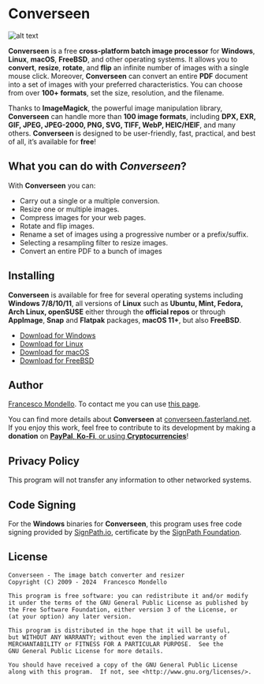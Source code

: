 # Converseen

![alt text](https://converseen.fasterland.net/images/appstream/converseen-appdata-1.png "Converseen on Kde")

**Converseen** is a free **cross-platform batch image processor** for **Windows**, **Linux**, **macOS**, **FreeBSD**, and other operating systems. It allows you to **convert**, **resize**, **rotate**, and **flip** an infinite number of images with a single mouse click. Moreover, **Converseen** can convert an entire **PDF** document into a set of images with your preferred characteristics. You can choose from over **100+ formats**, set the size, resolution, and the filename.

Thanks to **ImageMagick**, the powerful image manipulation library, **Converseen** can handle more than **100 image formats**, including **DPX, EXR, GIF, JPEG, JPEG-2000, PNG, SVG, TIFF, WebP, HEIC/HEIF**, and many others. **Converseen** is designed to be user-friendly, fast, practical, and best of all, it’s available for **free**!

## What you can do with *Converseen*?

With **Converseen** you can:
* Carry out a single or a multiple conversion.
* Resize one or multiple images.
* Compress images for your web pages.
* Rotate and flip images.
* Rename a set of images using a progressive number or a prefix/suffix.
* Selecting a resampling filter to resize images.
* Convert an entire PDF to a bunch of images

## Installing

**Converseen** is available for free for several operating systems including **Windows 7/8/10/11**, all versions of **Linux** such as **Ubuntu, Mint, Fedora, Arch Linux, openSUSE** either through the **official repos** or through **AppImage**, **Snap** and **Flatpak** packages, **macOS 11+**, but also **FreeBSD**.

* [Download for Windows](https://converseen.fasterland.net/download-for-windows/)
* [Download for Linux](https://converseen.fasterland.net/download-for-linux/)
* [Download for macOS](https://converseen.fasterland.net/download-for-macos/)
* [Download for FreeBSD](https://converseen.fasterland.net/download-freebsd/)

## Author

[Francesco Mondello](https://converseen.fasterland.net/).
To contact me you can use [this page](https://converseen.fasterland.net/contact-me/).


You can find more details about **Converseen** at [converseen.fasterland.net](https://converseen.fasterland.net/).
If you enjoy this work, feel free to contribute to its development by making a **donation** on [**PayPal**, **Ko-Fi**, or using **Cryptocurrencies**](https://converseen.fasterland.net/donate/)!

## Privacy Policy

This program will not transfer any information to other networked systems.

## Code Signing

For the **Windows** binaries for **Converseen**, this program uses free code signing provided by [SignPath.io](https://signpath.io/), certificate by the [SignPath Foundation](https://signpath.org/).

## License

    Converseen - The image batch converter and resizer
    Copyright (C) 2009 - 2024  Francesco Mondello

    This program is free software: you can redistribute it and/or modify
    it under the terms of the GNU General Public License as published by
    the Free Software Foundation, either version 3 of the License, or
    (at your option) any later version.

    This program is distributed in the hope that it will be useful,
    but WITHOUT ANY WARRANTY; without even the implied warranty of
    MERCHANTABILITY or FITNESS FOR A PARTICULAR PURPOSE.  See the
    GNU General Public License for more details.

    You should have received a copy of the GNU General Public License
    along with this program.  If not, see <http://www.gnu.org/licenses/>.
